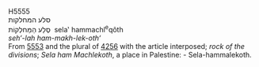 <body>
  <p>H5555<br>  סלע המּחלקות  <br> סֶלַע הַמַּחלְקוֹת  ‎  sela‛ hammachl<sup>e</sup>qôth  <br><i>seh‘-lah</i> <i>ham-makh-lek-oth‘ </i><br>From <a href="h5553.htm">5553</a> and the plural of <a href="h4256.htm">4256</a> with the article interposed; <i>rock</i> <i>of</i> <i>the</i> <i>divisions</i>; <i>Sela</i> <i>ham</i> <i>Machlekoth</i>, a place in Palestine: - Sela-hammalekoth.<br></p>
 </body>